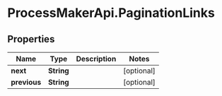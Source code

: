 # ProcessMakerApi.PaginationLinks

## Properties
Name | Type | Description | Notes
------------ | ------------- | ------------- | -------------
**next** | **String** |  | [optional] 
**previous** | **String** |  | [optional] 


